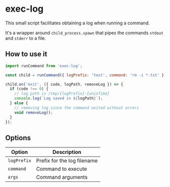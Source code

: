 # exec-log

This small script facilitates obtaining a log when running a command.

It's a wrapper around `child_process.spawn` that pipes the commands `stdout` and `stderr` to a file.

## How to use it

```javascript
import runCommand from 'exec-log';

const child = runCommand({ logPrefix: 'test', command: 'rm -i *.txt' });

child.on('exit', ({ code, logPath, removeLog }) => {
  if (code !== 0) {
    // log path is /tmp/{logPrefix}-{unixTime}
    console.log(`Log saved in ${logPath}`);
  } else {
    // removing log since the command exited without errors
    void removeLog();
  }
});
```

## Options

| Option      | Description                 |
| ----------- | --------------------------- |
| `logPrefix` | Prefix for the log filename |
| `command`   | Command to execute          |
| `args`      | Command arguments           |
